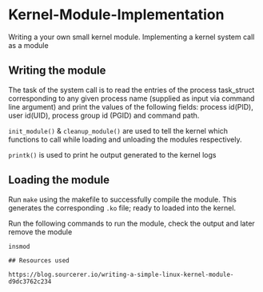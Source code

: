 # Kernel-Module-Implementation
Writing a your own small kernel module. Implementing a kernel system call as a module

## Writing the module

The task of the system call
is to read the entries of the process task_struct corresponding to any
given process name (supplied as input via command line argument) and print the
values of the following fields: process id(PID), user id(UID), process group id (PGID) and command
path.

`init_module()` & `cleanup_module()` are used to tell the kernel which functions to call while loading and unloading the modules respectively.

`printk()` is used to print he output generated to the kernel logs  

## Loading the module

Run `make` using the makefile to successfully compile the module. This generates the corresponding `.ko` file; ready to loaded into the kernel.

Run the following commands to run the module, check the output and later remove the module

```
insmod 

## Resources used

https://blog.sourcerer.io/writing-a-simple-linux-kernel-module-d9dc3762c234 
